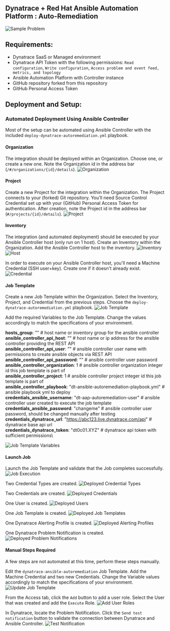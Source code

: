 ## Dynatrace + Red Hat Ansible Automation Platform : Auto-Remediation
![Sample Problem](img/sample_problem_screenshot.png)

## Requirements:
* Dynatrace SaaS or Managed environment
* Dynatrace API Token with the following permissions: `Read configuration`, `Write configuration`, `Access problem and event feed, metrics, and topology`
* Ansible Automation Platform with Controller instance
* GitHub repository forked from this repository
* GitHub Personal Access Token

## Deployment and Setup:
### Automated Deployment Using Ansible Controller
Most of the setup can be automated using Ansible Controller with the included `deploy-dynatrace-autoremediation.yml` playbook.

#### Organization
The integration should be deployed within an Organization.  Choose one, or create a new one.  Note the Organization id in the address bar (`/#/organizations/{id}/details`).
![Organization](img/organization_screenshot.png)

#### Project
Create a new Project for the integration within the Organization.  The Project connects to your (forked) Git repository.  You’ll need Source Control Credential set up with your (GitHub) Personal Access Token for authentication.  After creation, note the Project id in the address bar (`#/projects/{id}/details`).
![Project](img/project_screenshot.png)

#### Inventory
The integration (and automated deployment) should be executed by your Ansible Controller host (only run on 1 host).  Create an Inventory within the Organization.  Add the Ansible Controller host to the inventory.
![Inventory](img/inventory_screenshot.png)
![Host](img/inventory_host_screenshot.png)

In order to execute on your Ansible Controller host, you'll need a Machine Credential (SSH user+key).  Create one if it doesn't already exist.
![Credential](img/inventory_host_credential_screenshot.png)

#### Job Template
Create a new Job Template within the Organization.  Select the Inventory, Project, and Credential from the previous steps.  Choose the `deploy-dynatrace-autoremediation.yml` playbook.
![Job Template](img/job_template_screenshot.png)

Add the required Variables to the Job Template.  Change the values accordingly to match the specifications of your environment.

**hosts_group**: "" # host name or inventory group for the ansible controller\
**ansible_controller_api_host**: "" # host name or ip address for the ansible controller providing the REST API\
**ansible_controller_api_user**: "" # ansible controller user name with permissions to create ansible objects via REST API\
**ansible_controller_api_password**: "" # ansible controller user password\
**ansible_controller_organization**: 1 # ansible controller organization integer id this job template is part of\
**ansible_controller_project**: 1 # ansible controller project integer id this job template is part of\
**ansible_controller_playbook**: "dt-ansible-autoremediation-playbook.yml" # ansible playbook yml to deploy\
**credentials_ansible_username**: "dt-aap-autoremediation-user" # ansible controller user created to execute the job template\
**credentials_ansible_password**: "changeme" # ansible controller user password, should be changed manually after testing\
**credentials_dynatrace_url**: "https://abc123.live.dynatrace.com/api" # dynatrace base api url\
**credentials_dynatrace_token**: "dt0c01.XYZ" # dynatrace api token with sufficient permissions\

![Job Template Variables](img/job_template_variables_screenshot.png)

#### Launch Job
Launch the Job Template and validate that the Job completes successfully.
![Job Execution](img/job_execution_screenshot.png)

Two Credential Types are created.
![Deployed Credential Types](img/deployed_credential_types_screenshot.png)

Two Credentials are created.
![Deployed Credentials](img/deployed_credentials_screenshot.png)

One User is created.
![Deployed Users](img/deployed_users_screenshot.png)

One Job Template is created.
![Deployed Job Templates](img/deployed_job_templates_screenshot.png)

One Dynatrace Alerting Profile is created.
![Deployed Alerting Profiles](img/deployed_alerting_profiles_screenshot.png)

One Dynatrace Problem Notification is created.
![Deployed Problem Notifications](img/deployed_problem_notifications_screenshot.png)

#### Manual Steps Required
A few steps are not automated at this time, perform these steps manually.

Edit the `dynatrace-ansible-autoremediation` Job Template.  Add the Machine Credential and two new Credentials.  Change the Variable values accordingly to match the specifications of your environment.
![Update Job Template](img/update_job_template_screenshot.png)

From the Access tab, click the `Add` button to add a user role.  Select the User that was created and add the `Execute` Role.
![Add User Roles](img/add_user_roles_screenshot.png)

In Dynatrace, locate the Problem Notification.  Click the `Send test notification` button to validate the connection between Dynatrace and Ansible Controller.
![Test Notification](img/test_notification_screenshot.png)
